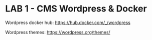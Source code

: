 # LAB 1 - CMS Wordpress & Docker

Wordpress docker hub: 
https://hub.docker.com/_/wordpress

Wordpress themes: 
https://wordpress.org/themes/
